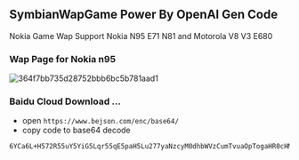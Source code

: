 ## SymbianWapGame Power By OpenAI Gen Code 
Nokia Game Wap  Support Nokia N95 E71 N81 and Motorola V8 V3 E680





### Wap Page for Nokia n95 


![364f7bb735d28752bbb6bc5b781aad1](https://github.com/user-attachments/assets/6876e2e2-1f97-446d-a3bf-4cb194a70d9a)



### Baidu Cloud Download ...
* open `https://www.bejson.com/enc/base64/`
* copy code to base64 decode 

```bash
6YCa6L+H572R55uY5YiG5Lqr55qE5paH5Lu277yaNzcyM0dhbWVzCumTvuaOpTogaHR0cHM6Ly9wYW4uYmFpZHUuY29tL3MvMWZKUlg3VVQtRXZYdW1SUDRvTXVCY0Eg5o+Q5Y+W56CBOiB1azAwIAotLeadpeiHqueZvuW6pue9keebmOi2hee6p+S8muWRmHYz55qE5YiG5Lqr
```
